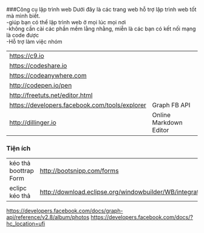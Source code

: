 
###Công cụ lập trình web
Dưới đây là các trang web hỗ trợ lập trình web tốt mà mình biết. <br>
-giúp bạn có thể lập trình web ở mọi lúc mọi nơi <br>
-không cần cài các phần mềm lằng nhằng, miễn là các bạn có kết nối mạng là code được <br>
-Hỗ trợ làm việc nhóm <br>

|   |  |
|---|---|
https://c9.io                                   |
https://codeshare.io                            |
https://codeanywhere.com                        |
http://codepen.io/pen                           |
http://freetuts.net/editor.html                 |
https://developers.facebook.com/tools/explorer  | Graph FB API |
http://dillinger.io                             | Online Markdown Editor

### Tiện ích
|   |   |
|---|---|
kéo thả boottrap Form | http://bootsnipp.com/forms |
eclipc kéo thả | http://download.eclipse.org/windowbuilder/WB/integration/4.6/


https://developers.facebook.com/docs/graph-api/reference/v2.8/album/photos
https://developers.facebook.com/docs/?hc_location=ufi
